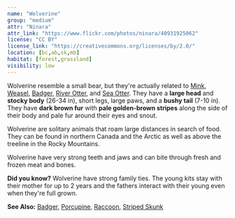 ```yaml
---
name: "Wolverine"
group: "medium"
attr: "Ninara"
attr_link: "https://www.flickr.com/photos/ninara/40931925062"
license: "CC BY"
license_link: "https://creativecommons.org/licenses/by/2.0/"
location: [bc,ab,sk,mb]
habitat: [forest,grassland]
visibility: low
---
```

Wolverine resemble a small bear, but they're actually related to [Mink](/animals/mink), [Weasel](/animals/weasel), [Badger](/animals/badger), [River Otter](/animals/rivotter), and [Sea Otter](/animals/seaotter). They have a **large head** and **stocky body** (26-34 in), short legs, large paws, and a **bushy tail** (7-10 in). They have **dark brown fur** with **pale golden-brown stripes** along the side of their body and pale fur around their eyes and snout.

Wolverine are solitary animals that roam large distances in search of food. They can be found in northern Canada and the Arctic as well as above the treeline in the Rocky Mountains.

Wolverine have very strong teeth and jaws and can bite through fresh and frozen meat and bones.

**Did you know?** Wolverine have strong family ties. The young kits stay with their mother for up to 2 years and the fathers interact with their young even when they're full grown.

<!-- generated, do not edit -->
**See Also:**
[Badger](/animals/badger),
[Porcupine](/animals/porcupine),
[Raccoon](/animals/raccoon),
[Striped Skunk](/animals/strskunk)
